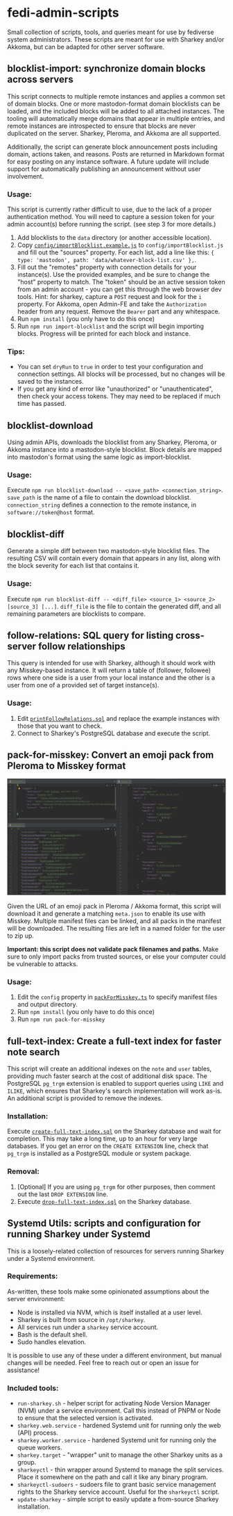 # fedi-admin-scripts

Small collection of scripts, tools, and queries meant for use by fediverse system administrators.
These scripts are meant for use with Sharkey and/or Akkoma, but can be adapted for other server software.

## blocklist-import: synchronize domain blocks across servers

This script connects to multiple remote instances and applies a common set of domain blocks.
One or more mastodon-format domain blocklists can be loaded, and the included blocks will be added to all attached instances. The tooling will automatically merge domains that appear in multiple entries, and remote instances are introspected to ensure that blocks are never duplicated on the server. Sharkey, Pleroma, and Akkoma are all supported.

Additionally, the script can generate block announcement posts including domain, actions taken, and reasons. Posts are returned in Markdown format for easy posting on any instance software. A future update will include support for automatically publishing an announcement without user involvement. 

### Usage:

This script is currently rather difficult to use, due to the lack of a proper authentication method. You will need to capture a session token for your admin account(s) before running the script. (see step 3 for more details.)

1. Add blocklists to the `data` directory (or another accessible location).
2. Copy [`config/importBlocklist.example.js`](config/importBlocklist.example.js) to `config/importBlocklist.js` and fill out the "sources" property. For each list, add a line like this: `{ type: 'mastodon', path: 'data/whatever-block-list.csv' },`.
3. Fill out the "remotes" property with connection details for your instance(s). Use the provided examples, and be sure to change the "host" property to match. The "token" should be an active session token from an admin account - you can get this through the web browser dev tools. Hint: for sharkey, capture a `POST` request and look for the `i` property. For Akkoma, open Admin-FE and take the `Authorization` header from any request. Remove the `Bearer` part and any whitespace.
4. Run `npm install` (you only have to do this once)
5. Run `npm run import-blocklist` and the script will begin importing blocks. Progress will be printed for each block and instance.

### Tips:

* You can set `dryRun` to `true` in order to test your configuration and connection settings. All blocks will be processed, but no changes will be saved to the instances.
* If you get any kind of error like "unauthorized" or "unauthenticated", then check your access tokens. They may need to be replaced if much time has passed.

## blocklist-download

Using admin APIs, downloads the blocklist from any Sharkey, Pleroma, or Akkoma instance into a mastodon-style blocklist.
Block details are mapped into mastodon's format using the same logic as import-blocklist.

### Usage:

Execute `npm run blocklist-download -- <save_path> <connection_string>`.
`save_path` is the name of a file to contain the download blocklist.
`connection_string` defines a connection to the remote instance, in `software://token@host` format.

## blocklist-diff

Generate a simple diff between two mastodon-style blocklist files.
The resulting CSV will contain every domain that appears in any list, along with the block severity for each list that contains it.

### Usage:

Execute `npm run blocklist-diff -- <diff_file> <source_1> <source_2> [source_3] [...]`.
`diff_file` is the file to contain the generated diff, and all remaining parameters are blocklists to compare.

## follow-relations: SQL query for listing cross-server follow relationships

This query is intended for use with Sharkey, although it should work with any Misskey-based instance. It will return a table of (follower, followee) rows where one side is a user from your local instance and the other is a user from one of a provided set of target instance(s).

### Usage:

1. Edit [`printFollowRelations.sql`](src/follow-relations/printFollowRelations.sql) and replace the example instances with those that you want to check. 
2. Connect to Sharkey's PostgreSQL database and execute the script.

## pack-for-misskey: Convert an emoji pack from Pleroma to Misskey format

![](./docs/pack-for-misskey.png "Three panels of an IDE showing the input and output JSON")

Given the URL of an emoji pack in Pleroma / Akkoma format, this script will download it and generate a matching `meta.json` to enable its use with Misskey.
Multiple manifest files can be linked, and all packs in the manifest will be downloaded.
The resulting files are left in a named folder for the user to zip up.

**Important: this script does not validate pack filenames and paths.**
Make sure to only import packs from trusted sources, or else your computer could be vulnerable to attacks.

### Usage:

1. Edit the `config` property in [`packForMisskey.ts`](src/pack-for-misskey/packForMisskey.ts) to specify manifest files and output directory.
2. Run `npm install` (you only have to do this once)
3. Run `npm run pack-for-misskey`

## full-text-index: Create a full-text index for faster note search

This script will create an additional indexes on the `note` and `user` tables, providing much faster search at the cost of additional disk space.
The PostgreSQL `pg_trgm` extension is enabled to support queries using `LIKE` and `ILIKE`, which ensures that Sharkey's search implementation will work as-is.
An additional script is provided to remove the indexes.

### Installation:

Execute [`create-full-text-index.sql`](src/full-text-index/create-full-text-index.sql) on the Sharkey database and wait for completion.
This may take a long time, up to an hour for very large databases.
If you get an error on the `CREATE EXTENSION` line, check that `pg_trgm` is installed as a PostgreSQL module or system package.

### Removal:

1. [Optional] If you are using `pg_trgm` for other purposes, then comment out the last `DROP EXTENSION` line.
2. Execute [`drop-full-text-index.sql`](src/full-text-index/drop-full-text-index.sql) on the Sharkey database.

## Systemd Utils: scripts and configuration for running Sharkey under Systemd

This is a loosely-related collection of resources for servers running Sharkey under a Systemd environment.

### Requirements:

As-written, these tools make some opinionated assumptions about the server environment:
* Node is installed via NVM, which is itself installed at a user level.
* Sharkey is built from source in `/opt/sharkey`.
* All services run under a `sharkey` service account.
* Bash is the default shell.
* Sudo handles elevation.

It is possible to use any of these under a different environment, but manual changes will be needed.
Feel free to reach out or open an issue for assistance!

### Included tools:

* `run-sharkey.sh` - helper script for activating Node Version Manager (NVM) under a service environment.
  Call this instead of PNPM or Node to ensure that the selected version is activated.
* `sharkey.web.service` - hardened Systemd unit for running only the web (API) process.
* `sharkey.worker.service` - hardened Systemd unit for running only the queue workers.
* `sharkey.target` - "wrapper" unit to manage the other Sharkey units as a group.
* `sharkeyctl` - thin wrapper around Systemd to manage the split services.
  Place it somewhere on the path and call it like any binary program.  
* `sharkeyctl-sudoers` - sudoers file to grant basic service management rights to the Sharkey service account.
  Useful for the `sharkeyctl` script.
* `update-sharkey` - simple script to easily update a from-source Sharkey installation.